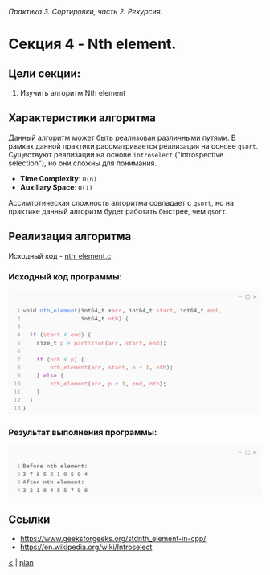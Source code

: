 ﻿_Практика 3. Сортировки, часть 2. Рекурсия._

# Cекция 4 - Nth element.

## Цели секции:

1. Изучить алгоритм Nth element

## Характеристики алгоритма

Данный алгоритм может быть реализован различными путями. В рамках данной практики рассматривается реализация на основе `qsort`. Существуют реализации на основе `introselect` ("introspective selection"), но они сложны для понимания.

* **Time Complexity**: `O(n)`
* **Auxiliary Space**: `O(1)`

Ассимтотическая сложность алгоритма совпадает с `qsort`, но на практике данный алгоритм будет работать быстрее, чем `qsort`.

## Реализация алгоритма

Исходный код - [nth_element.c](../src/nth_element.c)

### Исходный код программы:
![](images/nth_element_code.png)

### Результат выполнения программы:
![](images/nth_element_out.png)

## Ссылки

* https://www.geeksforgeeks.org/stdnth_element-in-cpp/
* https://en.wikipedia.org/wiki/Introselect

[<](4.md) | [plan](../practice.md)
